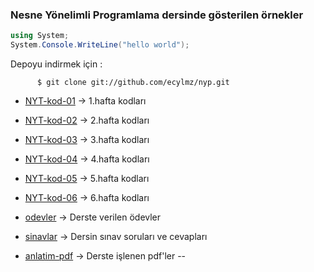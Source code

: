 ### Nesne Yönelimli Programlama dersinde gösterilen örnekler

``` csharp
using System;
System.Console.WriteLine("hello world");
```

Depoyu indirmek için :

          $ git clone git://github.com/ecylmz/nyp.git

- [NYT-kod-01](https://github.com/ecylmz/nyp/tree/master/NYT-kod-01) -> 1.hafta kodları

- [NYT-kod-02](https://github.com/ecylmz/nyp/tree/master/NYT-kod-02) -> 2.hafta kodları

- [NYT-kod-03](https://github.com/ecylmz/nyp/tree/master/NYT-kod-03) -> 3.hafta kodları

- [NYT-kod-04](https://github.com/ecylmz/nyp/tree/master/NYT-kod-04) -> 4.hafta kodları

- [NYT-kod-05](https://github.com/ecylmz/nyp/tree/master/NYT-kod-05) -> 5.hafta kodları

- [NYT-kod-06](https://github.com/ecylmz/nyp/tree/master/NYT-kod-06) -> 6.hafta kodları

- [odevler](https://github.com/ecylmz/nyp/tree/master/odevler) -> Derste verilen ödevler

- [sinavlar](https://github.com/ecylmz/nyp/tree/master/sinavlar) -> Dersin sınav soruları ve cevapları

- [anlatim-pdf](https://github.com/ecylmz/nyp/tree/master/anlatim-pdf) -> Derste işlenen pdf'ler
--

